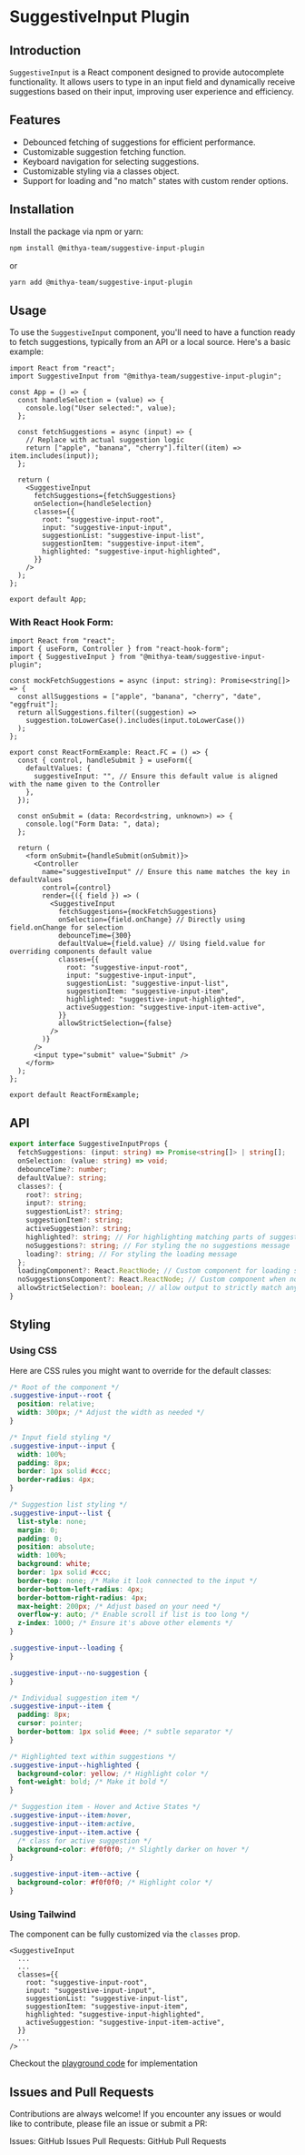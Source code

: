 # SuggestiveInput Plugin

## Introduction

`SuggestiveInput` is a React component designed to provide autocomplete functionality. It allows users to type in an input field and dynamically receive suggestions based on their input, improving user experience and efficiency.

## Features

- Debounced fetching of suggestions for efficient performance.
- Customizable suggestion fetching function.
- Keyboard navigation for selecting suggestions.
- Customizable styling via a classes object.
- Support for loading and "no match" states with custom render options.

## Installation

Install the package via npm or yarn:

```bash
npm install @mithya-team/suggestive-input-plugin
```

or

```bash
yarn add @mithya-team/suggestive-input-plugin
```

## Usage

To use the `SuggestiveInput` component, you'll need to have a function ready to fetch suggestions, typically from an API or a local source. Here's a basic example:

```tsx
import React from "react";
import SuggestiveInput from "@mithya-team/suggestive-input-plugin";

const App = () => {
  const handleSelection = (value) => {
    console.log("User selected:", value);
  };

  const fetchSuggestions = async (input) => {
    // Replace with actual suggestion logic
    return ["apple", "banana", "cherry"].filter((item) => item.includes(input));
  };

  return (
    <SuggestiveInput
      fetchSuggestions={fetchSuggestions}
      onSelection={handleSelection}
      classes={{
        root: "suggestive-input-root",
        input: "suggestive-input-input",
        suggestionList: "suggestive-input-list",
        suggestionItem: "suggestive-input-item",
        highlighted: "suggestive-input-highlighted",
      }}
    />
  );
};

export default App;
```

### With React Hook Form:

```tsx
import React from "react";
import { useForm, Controller } from "react-hook-form";
import { SuggestiveInput } from "@mithya-team/suggestive-input-plugin";

const mockFetchSuggestions = async (input: string): Promise<string[]> => {
  const allSuggestions = ["apple", "banana", "cherry", "date", "eggfruit"];
  return allSuggestions.filter((suggestion) =>
    suggestion.toLowerCase().includes(input.toLowerCase())
  );
};

export const ReactFormExample: React.FC = () => {
  const { control, handleSubmit } = useForm({
    defaultValues: {
      suggestiveInput: "", // Ensure this default value is aligned with the name given to the Controller
    },
  });

  const onSubmit = (data: Record<string, unknown>) => {
    console.log("Form Data: ", data);
  };

  return (
    <form onSubmit={handleSubmit(onSubmit)}>
      <Controller
        name="suggestiveInput" // Ensure this name matches the key in defaultValues
        control={control}
        render={({ field }) => (
          <SuggestiveInput
            fetchSuggestions={mockFetchSuggestions}
            onSelection={field.onChange} // Directly using field.onChange for selection
            debounceTime={300}
            defaultValue={field.value} // Using field.value for overriding components default value
            classes={{
              root: "suggestive-input-root",
              input: "suggestive-input-input",
              suggestionList: "suggestive-input-list",
              suggestionItem: "suggestive-input-item",
              highlighted: "suggestive-input-highlighted",
              activeSuggestion: "suggestive-input-item-active",
            }}
            allowStrictSelection={false}
          />
        )}
      />
      <input type="submit" value="Submit" />
    </form>
  );
};

export default ReactFormExample;
```

## API

```ts
export interface SuggestiveInputProps {
  fetchSuggestions: (input: string) => Promise<string[]> | string[];
  onSelection: (value: string) => void;
  debounceTime?: number;
  defaultValue?: string;
  classes?: {
    root?: string;
    input?: string;
    suggestionList?: string;
    suggestionItem?: string;
    activeSuggestion?: string;
    highlighted?: string; // For highlighting matching parts of suggestions
    noSuggestions?: string; // For styling the no suggestions message
    loading?: string; // For styling the loading message
  };
  loadingComponent?: React.ReactNode; // Custom component for loading state
  noSuggestionsComponent?: React.ReactNode; // Custom component when no suggestions found
  allowStrictSelection?: boolean; // allow output to strictly match any option from suggestions
}
```

## Styling

### Using CSS

Here are CSS rules you might want to override for the default classes:

```css
/* Root of the component */
.suggestive-input--root {
  position: relative;
  width: 300px; /* Adjust the width as needed */
}

/* Input field styling */
.suggestive-input--input {
  width: 100%;
  padding: 8px;
  border: 1px solid #ccc;
  border-radius: 4px;
}

/* Suggestion list styling */
.suggestive-input--list {
  list-style: none;
  margin: 0;
  padding: 0;
  position: absolute;
  width: 100%;
  background: white;
  border: 1px solid #ccc;
  border-top: none; /* Make it look connected to the input */
  border-bottom-left-radius: 4px;
  border-bottom-right-radius: 4px;
  max-height: 200px; /* Adjust based on your need */
  overflow-y: auto; /* Enable scroll if list is too long */
  z-index: 1000; /* Ensure it's above other elements */
}

.suggestive-input--loading {
}

.suggestive-input--no-suggestion {
}

/* Individual suggestion item */
.suggestive-input--item {
  padding: 8px;
  cursor: pointer;
  border-bottom: 1px solid #eee; /* subtle separator */
}

/* Highlighted text within suggestions */
.suggestive-input--highlighted {
  background-color: yellow; /* Highlight color */
  font-weight: bold; /* Make it bold */
}

/* Suggestion item - Hover and Active States */
.suggestive-input--item:hover,
.suggestive-input--item:active,
.suggestive-input--item.active {
  /* class for active suggestion */
  background-color: #f0f0f0; /* Slightly darker on hover */
}

.suggestive-input-item--active {
  background-color: #f0f0f0; /* Highlight color */
}
```

### Using Tailwind

The component can be fully customized via the `classes` prop.

```tsx
<SuggestiveInput
  ...
  ...
  classes={{
    root: "suggestive-input-root",
    input: "suggestive-input-input",
    suggestionList: "suggestive-input-list",
    suggestionItem: "suggestive-input-item",
    highlighted: "suggestive-input-highlighted",
    activeSuggestion: "suggestive-input-item-active",
  }}
  ...
/>
```

Checkout the [playground code](https://github.com/mithya-team/suggestive-input-plugin/blob/main/src/App.tsx) for implementation

## Issues and Pull Requests

Contributions are always welcome! If you encounter any issues or would like to contribute, please file an issue or submit a PR:

Issues: GitHub Issues
Pull Requests: GitHub Pull Requests
